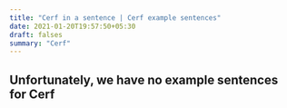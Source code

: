 ```yaml
---
title: "Cerf in a sentence | Cerf example sentences"
date: 2021-01-20T19:57:50+05:30
draft: falses
summary: "Cerf"
---
```

## Unfortunately, we have no example sentences for Cerf                 
